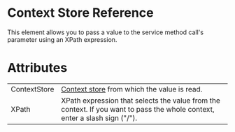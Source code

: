 # Context Store Reference

This element allows you to pass a value to the service method call's parameter using an XPath expression.

# Attributes

|              |                                                                                                                            |
|--------------|----------------------------------------------------------------------------------------------------------------------------|
| ContextStore | [Context store](/t/Context-Store) from which the value is read.                                                            |
| XPath        | XPath expression that selects the value from the context. If you want to pass the whole context, enter a slash sign ("/"). |
